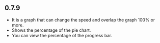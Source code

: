 ## 0.7.9

* It is a graph that can change the speed and overlap the graph 100% or more.
* Shows the percentage of the pie chart.
* You can view the percentage of the progress bar.
